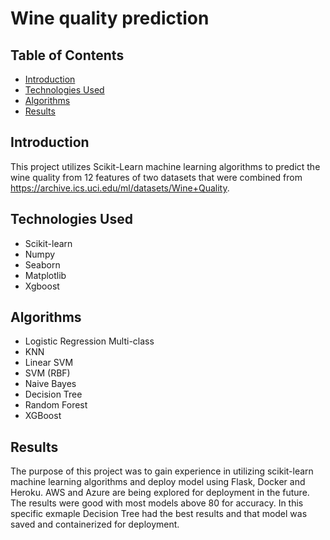 # Wine quality prediction

## Table of Contents

- [Introduction](#introduction)
- [Technologies Used](#technologies-used)
- [Algorithms](#algorithms)
- [Results](#results)

## Introduction

This project utilizes Scikit-Learn machine learning algorithms to predict the wine quality from 12 features of two datasets that were combined from <https://archive.ics.uci.edu/ml/datasets/Wine+Quality>.

## Technologies Used

- Scikit-learn
- Numpy
- Seaborn
- Matplotlib
- Xgboost

## Algorithms

- Logistic Regression Multi-class
- KNN
- Linear SVM
- SVM (RBF)
- Naive Bayes
- Decision Tree
- Random Forest
- XGBoost

## Results

The purpose of this project was to gain experience in utilizing scikit-learn machine learning algorithms and deploy model using Flask, Docker and Heroku. AWS and Azure are being explored for deployment in the future.  The results were good with most models above 80 for accuracy.  In this specific exmaple Decision Tree had the best results and that model was saved and containerized for deployment.
